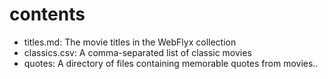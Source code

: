 # contents

* titles.md: The movie titles in the WebFlyx collection
* classics.csv: A comma-separated list of classic movies
* quotes: A directory of files containing memorable quotes from movies..
